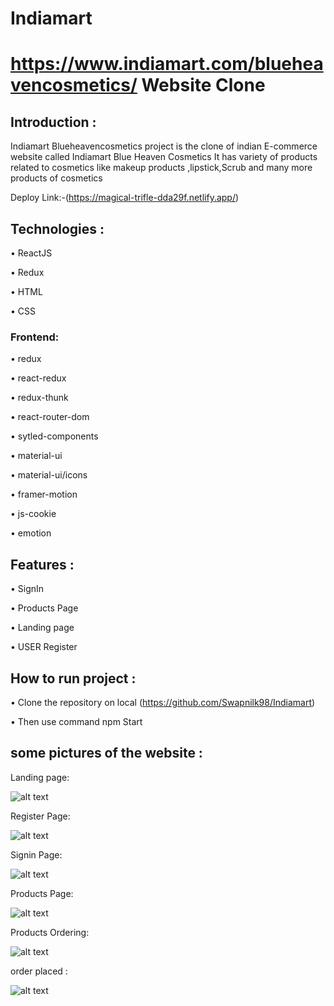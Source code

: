 # Indiamart
# https://www.indiamart.com/blueheavencosmetics/ Website Clone

## Introduction :

Indiamart Blueheavencosmetics project is the clone of indian E-commerce website called Indiamart Blue Heaven Cosmetics  It has variety of products related to cosmetics like makeup products ,lipstick,Scrub and many more products of cosmetics


Deploy Link:-(https://magical-trifle-dda29f.netlify.app/)




## Technologies :

• ReactJS

• Redux

• HTML
 
• CSS



### Frontend:

• redux

• react-redux

• redux-thunk

• react-router-dom

• sytled-components

• material-ui

• material-ui/icons

• framer-motion

• js-cookie

• emotion



## Features :

• SignIn

• Products Page

• Landing page

• USER Register

## How to run project  :

• Clone the repository on local (https://github.com/Swapnilk98/Indiamart)

• Then use command npm Start

## some pictures of the website :

Landing page:

![alt text](https://miro.medium.com/max/2732/1*ZKVGj4I3rNvxDRMHmFhhrA.png)

Register Page:

![alt text](file:///C:/Users/Dreams/Pictures/Screenshots/Screenshot%20(104).png)

Signin Page:

![alt text](file:///C:/Users/Dreams/Pictures/Screenshots/Screenshot%20(105).png)

Products Page:

![alt text](file:///C:/Users/Dreams/Pictures/Screenshots/Screenshot%20(107).png)

Products Ordering:

![alt text](file:///C:/Users/Dreams/Pictures/Screenshots/Screenshot%20(108).png)

order placed :

![alt text](file:///C:/Users/Dreams/Pictures/Screenshots/Screenshot%20(109).png)
